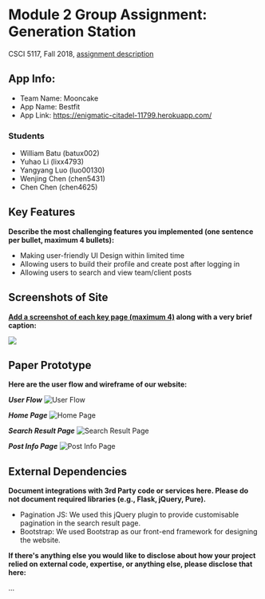 # Module 2 Group Assignment: Generation Station

CSCI 5117, Fall 2018, [assignment description](https://docs.google.com/document/d/1HhB-96IZ-u5VlfBfdsy9-pkB59zzAapvW1MNsgvQq6M/edit)

## App Info:

* Team Name: Mooncake
* App Name: Bestfit
* App Link: https://enigmatic-citadel-11799.herokuapp.com/

### Students

* William Batu (batux002)
* Yuhao Li (lixx4793)
* Yangyang Luo (luo00130)
* Wenjing Chen (chen5431)
* Chen Chen (chen4625)


## Key Features

**Describe the most challenging features you implemented
(one sentence per bullet, maximum 4 bullets):**
* Making user-friendly UI Design within limited time
* Allowing users to build their profile and create post after logging in
* Allowing users to search and view team/client posts


## Screenshots of Site

**[Add a screenshot of each key page (maximum 4)](https://stackoverflow.com/questions/10189356/how-to-add-screenshot-to-readmes-in-github-repository)
along with a very brief caption:**

![](https://media.giphy.com/media/XIqCQx02E1U9W/giphy.gif)


## Paper Prototype

<!-- **[Add images/photos that show your paper prototype (maximum 4)](https://stackoverflow.com/questions/10189356/how-to-add-screenshot-to-readmes-in-github-repository) along with a very brief caption:**

![](https://media.giphy.com/media/3oEdv1EbS2Ss1NvrUc/giphy.gif) -->

**Here are the user flow and wireframe of our website:**

***User Flow***
![User Flow](/webDesign/1_userFlow.png?raw=true "User Flow")

***Home Page***
![Home Page](/webDesign/2_homePage.png?raw=true "Home Page")

***Search Result Page***
![Search Result Page](/webDesign/3_searchResult.png?raw=true "Search Result Page")

***Post Info Page***
![Post Info Page](/webDesign/4_postInfoPage.png?raw=true "Post Info Page")




## External Dependencies

**Document integrations with 3rd Party code or services here.
Please do not document required libraries (e.g., Flask, jQuery, Pure).**

* Pagination JS: We used this jQuery plugin to provide customisable pagination in the search result page.
* Bootstrap: We used Bootstrap as our front-end framework for designing the website.

**If there's anything else you would like to disclose about how your project
relied on external code, expertise, or anything else, please disclose that
here:**

...
